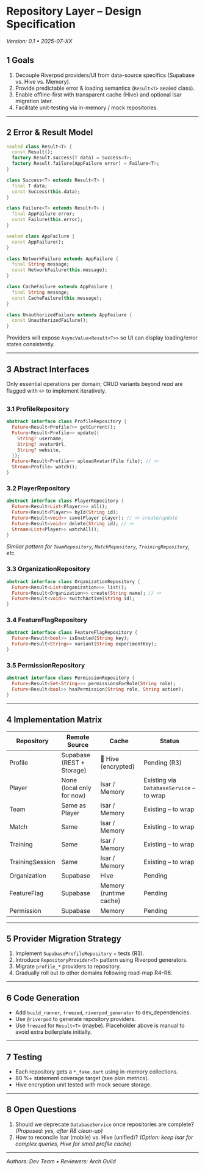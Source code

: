 # Repository Layer – Design Specification

_Version: 0.1 • 2025-07-XX_

## 1  Goals

1. Decouple Riverpod providers/UI from data-source specifics (Supabase vs. Hive vs. Memory).
2. Provide predictable error & loading semantics (`Result<T>` sealed class).
3. Enable offline-first with transparent cache (Hive) and optional Isar migration later.
4. Facilitate unit-testing via in-memory / mock repositories.

---

## 2  Error & Result Model

```dart
sealed class Result<T> {
  const Result();
  factory Result.success(T data) = Success<T>;
  factory Result.failure(AppFailure error) = Failure<T>;
}

class Success<T> extends Result<T> {
  final T data;
  const Success(this.data);
}

class Failure<T> extends Result<T> {
  final AppFailure error;
  const Failure(this.error);
}

sealed class AppFailure {
  const AppFailure();
}

class NetworkFailure extends AppFailure {
  final String message;
  const NetworkFailure(this.message);
}

class CacheFailure extends AppFailure {
  final String message;
  const CacheFailure(this.message);
}

class UnauthorizedFailure extends AppFailure {
  const UnauthorizedFailure();
}
```

Providers will expose `AsyncValue<Result<T>>` so UI can display loading/error states consistently.

---

## 3  Abstract Interfaces

Only essential operations per domain; CRUD variants beyond _read_ are flagged with ✏️ to implement iteratively.

### 3.1  ProfileRepository
```dart
abstract interface class ProfileRepository {
  Future<Result<Profile?>> getCurrent();
  Future<Result<Profile>> update({
    String? username,
    String? avatarUrl,
    String? website,
  });
  Future<Result<Profile>> uploadAvatar(File file); // ✏️
  Stream<Profile> watch();
}
```

### 3.2  PlayerRepository
```dart
abstract interface class PlayerRepository {
  Future<Result<List<Player>>> all();
  Future<Result<Player>> byId(String id);
  Future<Result<void>> save(Player player); // ✏️ create/update
  Future<Result<void>> delete(String id); // ✏️
  Stream<List<Player>> watchAll();
}
```

_Similar pattern for `TeamRepository`, `MatchRepository`, `TrainingRepository`, etc._

### 3.3  OrganizationRepository
```dart
abstract interface class OrganizationRepository {
  Future<Result<List<Organization>>> list();
  Future<Result<Organization>> create(String name); // ✏️
  Future<Result<void>> switchActive(String id);
}
```

### 3.4  FeatureFlagRepository
```dart
abstract interface class FeatureFlagRepository {
  Future<Result<bool>> isEnabled(String key);
  Future<Result<String>> variant(String experimentKey);
}
```

### 3.5  PermissionRepository
```dart
abstract interface class PermissionRepository {
  Future<Result<Set<String>>> permissionsForRole(String role);
  Future<Result<bool>> hasPermission(String role, String action);
}
```

---

## 4  Implementation Matrix

| Repository | Remote Source | Cache | Status |
|------------|---------------|-------|--------|
| Profile | Supabase (REST + Storage) | 🐝 Hive (encrypted) | Pending (R3) |
| Player | None (local only for now) | Isar / Memory | Existing via `DatabaseService` – to wrap |
| Team | Same as Player | Isar / Memory | Existing – to wrap |
| Match | Same | Isar / Memory | Existing – to wrap |
| Training | Same | Isar / Memory | Existing – to wrap |
| TrainingSession | Same | Isar / Memory | Existing – to wrap |
| Organization | Supabase | Hive | Pending |
| FeatureFlag | Supabase | Memory (runtime cache) | Pending |
| Permission | Supabase | Memory | Pending |

---

## 5  Provider Migration Strategy

1. Implement `SupabaseProfileRepository` + tests (R3).
2. Introduce `RepositoryProvider<T>` pattern using Riverpod generators.
3. Migrate `profile_*` providers to repository.
4. Gradually roll out to other domains following road-map R4–R6.

---

## 6  Code Generation

* Add `build_runner`, `freezed`, `riverpod_generator` to dev_dependencies.
* Use `@riverpod` to generate repository providers.
* Use `freezed` for `Result<T>` (maybe). Placeholder above is manual to avoid extra boilerplate initially.

---

## 7  Testing

* Each repository gets a `*_fake.dart` using in-memory collections.
* 80 %+ statement coverage target (see plan metrics).
* Hive encryption unit tested with mock secure storage.

---

## 8  Open Questions

1. Should we deprecate `DatabaseService` once repositories are complete? _(Proposed: yes, after R8 clean-up)_
2. How to reconcile Isar (mobile) vs. Hive (unified)? _(Option: keep Isar for complex queries, Hive for small profile cache)_

---

_Authors: Dev Team • Reviewers: Arch Guild_
